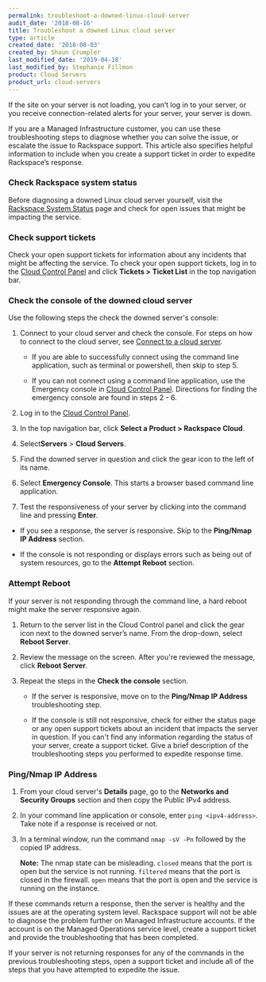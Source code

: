 ```yaml
---
permalink: troubleshoot-a-downed-linux-cloud-server
audit_date: '2018-08-16'
title: Troubleshoot a downed Linux cloud server
type: article
created_date: '2018-08-03'
created_by: Shaun Crumpler
last_modified_date: '2019-04-18'
last_modified_by: Stephanie Fillmon
product: Cloud Servers
product_url: cloud-servers
---
```


If the site on your server is not loading, you can’t log in to your server, or
you receive connection-related alerts for your server, your server is down.

If you are a Managed Infrastructure customer, you can use these troubleshooting
steps to diagnose whether you can solve the issue, or escalate the issue to
Rackspace support. This article also specifies helpful information to include
when you create a support ticket in order to expedite Rackspace’s response.


### Check Rackspace system status

Before diagnosing a downed Linux cloud server yourself, visit the
[Rackspace System Status](https://rackspace.service-now.com/system_status/) page
and check for open issues that might
be impacting the service.

### Check support tickets

Check your open support tickets for information about any incidents that might
be affecting the service. To check your open support tickets, log in to the
[Cloud Control Panel](https://login.rackspace.com/) and click
**Tickets > Ticket List** in the top navigation bar.

### Check the console of the downed cloud server

Use the following steps the check the downed server's console:

1. Connect to your cloud server and check the console. For steps on how to connect
   to the cloud server, see [Connect to a cloud server](https://docs-ospc.rackspace.com/support/how-to/cloud-servers/connect-to-a-cloud-server).

   - If you are able to successfully connect using the command line application,
     such as terminal or powershell, then skip to step 5.

   - If you can not connect using a command line application, use the Emergency
     console in [Cloud Control Panel](https://login.rackspace.com/). Directions
     for finding the emergency console are found in steps 2 - 6.

2. Log in to the [Cloud Control Panel](https://login.rackspace.com).

3. In the top navigation bar, click **Select a Product > Rackspace Cloud**.

4. Select**Servers** > **Cloud Servers**.

5. Find the downed server in question and click the gear icon to the left of its name.

6. Select **Emergency Console**. This starts a browser based command line application.

7. Test the responsiveness of your server by clicking into the command line and pressing **Enter**.

  - If you see a response, the server is responsive. Skip to the **Ping/Nmap IP Address** section.

  - If the console is not responding or displays errors such as being out of system
    resources, go to the **Attempt Reboot** section.


### Attempt Reboot

If your server is not responding through the command line, a hard reboot might
make the server responsive again.

1. Return to the server list in the Cloud Control panel and click the gear icon
   next to the downed server’s name. From the drop-down, select **Reboot Server**.
2. Review the message on the screen. After you're reviewed the message, click **Reboot Server**.
3. Repeat the steps in the **Check the console** section.

   - If the server is responsive, move on to the **Ping/Nmap IP Address** troubleshooting step.

   - If the console is still not responsive, check for either the status page
     or any open support tickets about an incident that impacts the server in
     question. If you can't find any information regarding the status of your
     server, create a support ticket. Give a brief description of the
     troubleshooting steps you performed to expedite response time.

### Ping/Nmap IP Address

1. From your cloud server's **Details** page, go to the **Networks and Security Groups**
   section and then copy the Public IPv4 address.

2. In your command line application or console, enter `ping <ipv4-address>`.
   Take note if a response is received or not.

3. In a terminal window, run the command `nmap -sV -Pn` followed by the copied
   IP address.

   **Note:** The nmap state can be misleading. `closed` means that the port is
   open but the service is not running. `filtered` means that the port is closed
   in the firewall. `open` means that the port is open and the service is running
   on the instance.

If these commands return a response, then the server is healthy and the issues
are at the operating system level. Rackspace support will not be able to diagnose
the problem further on Managed Infrastructure accounts. If the account is on the
Managed Operations service level, create a support ticket and provide the
troubleshooting that has been completed.

If your server is not returning responses for any of the commands in the previous
troubleshooting steps, open a support ticket and include all of the steps that you
have attempted to expedite the issue.




<script type="application/ld+json">
{
"@context": "https://schema.org/",
"@type": "HowTo",
"name": "Troubleshoot a downed Linux cloud server",
"description": "You can use these troubleshooting steps to diagnose whether you can solve the issue, or escalate the issue to Rackspace support.",
"step": [{
	"@type": "HowToSection",
	"name": "Check Rackspace system status",
	"itemListElement": [{
		"@type": "HowToStep",
		"name": "Check Rackspace system status",
		"text": "Before diagnosing a downed Linux cloud server yourself, visit the Rackspace System Status page and check for open issues that might be impacting the service."
	}]},{
	"@type": "HowToSection",
	"name": "Check support tickets",
	"itemListElement": [{
		"@type": "HowToStep",
		"name": "Check Support Tickets",
		"text": "Check your open support tickets for information about any incidents that might be affecting the service. To check your open support tickets, log in to the Cloud Control Panel and click Tickets > Ticket List in the top navigation bar."
	}]},{
	"@type": "HowToSection",
	"name": "Check the console of the downed cloud server",
	"description": "Use the following steps the check the downed server’s console:",
	"itemListElement": [{
		"@type": "HowToStep",
		"text": "Connect to your cloud server and check the console. For steps on how to connect to the cloud server, see Connect to a cloud server.",
		"itemListElement": [{
			"@type": "HowToDirection",
			"text": "If you are able to successfully connect using the command line application, such as terminal or powershell, then skip to step 5."
			},{
			"@type": "HowToDirection",
			"text": "If you can not connect using a command line application, use the Emergency console in Cloud Control Panel. Directions for finding the emergency console are found in steps 2 - 6."
		}]},{
		"@type": "HowToStep",
		"text": "Log in to the Cloud Control Panel."
		},{
		"@type": "HowToStep",
		"text": "In the top navigation bar, click Select a Product > Rackspace Cloud."
		},{
		"@type": "HowToStep",
		"text": "Select Servers > Cloud Servers."
		},{
		"@type": "HowToStep",
		"text": "Find the downed server in question and click the gear icon to the left of its name."
		},{
		"@type": "HowToStep",
		"text": "Select Emergency Console. This starts a browser based command line application."
		},{
		"@type": "HowToStep",
		"text": "Test the responsiveness of your server by clicking into the command line and pressing Enter.",
		"itemListElement": [{
			"@type": "HowToDirection",
			"text": "If you see a response, the server is responsive. Skip to the Ping/Nmap IP Address section."
			},{
			"@type": "HowToDirection",
			"text": "If the console is not responding or displays errors such as being out of system resources, go to the Attempt Reboot section."
	}]}]},{
	"@type": "HowToSection",
	"name": "Attempt Reboot",
	"description": "If your server is not responding through the command line, a hard reboot might make the server responsive again.",
	"itemListElement": [{
		"@type": "HowToStep",
		"text": "Return to the server list in the Cloud Control panel and click the gear icon next to the downed server’s name. From the drop-down, select Reboot Server."
		},{
		"@type": "HowToStep",
		"text": "Review the message on the screen. After you’re reviewed the message, click Reboot Server."
		},{
		"@type": "HowToStep",
		"text": "Repeat the steps in the Check the console section.",
		"itemListElement": [{
			"@type": "HowToDirection",
			"text": "If the server is responsive, move on to the Ping/Nmap IP Address troubleshooting step."
			},{
			"@type": "HowToDirection",
			"text": "If the console is still not responsive, check for either the status page or any open support tickets about an incident that impacts the server in question. If you can’t find any information regarding the status of your server, create a support ticket. Give a brief description of the troubleshooting steps you performed to expedite response time."
	}]}]},{
	"@type": "HowToSection",
	"name": "Ping/Nmap IP Address",
	"itemListElement": [{
		"@type": "HowToStep",
		"text": "From your cloud server’s Details page, go to the Networks and Security Groups section and then copy the Public IPv4 address."
		},{
		"@type": "HowToStep",
		"text": "In your command line application or console, enter ping <ipv4-address>. Take note if a response is received or not."
		},{
		"@type": "HowToStep",
		"text": "In a terminal window, run the command nmap -sV -Pn followed by the copied IP address.",
		"itemListElement": [{
			"@type": "HowToTip",
			"text": "The nmap state can be misleading. closed means that the port is open but the service is not running. filtered means that the port is closed in the firewall. open means that the port is open and the service is running on the instance."
			},{
			"@type": "HowToDirection",
			"text": "If these commands return a response, then the server is healthy and the issues are at the operating system level."
			},{
			"@type": "HowToDirection",
			"text": "If your server is not returning responses for any of the commands in the previous troubleshooting steps, open a support ticket and include all of the steps that you have attempted to expedite the issue."
}]}]}]}
</script>
